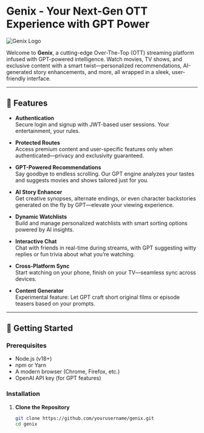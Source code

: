 # Genix - Your Next-Gen OTT Experience with GPT Power

![Genix Logo](https://assets.grok.com/users/d7148d14-53b0-473a-90f8-ec9a5f5c4f51/hgQXpA1f6yFNnGEV-generated_image.jpg)

Welcome to **Genix**, a cutting-edge Over-The-Top (OTT) streaming platform infused with GPT-powered intelligence. Watch movies, TV shows, and exclusive content with a smart twist—personalized recommendations, AI-generated story enhancements, and more, all wrapped in a sleek, user-friendly interface.

---

## 🌟 Features

- **Authentication**  
  Secure login and signup with JWT-based user sessions. Your entertainment, your rules.

- **Protected Routes**  
  Access premium content and user-specific features only when authenticated—privacy and exclusivity guaranteed.

- **GPT-Powered Recommendations**  
  Say goodbye to endless scrolling. Our GPT engine analyzes your tastes and suggests movies and shows tailored just for you.

- **AI Story Enhancer**  
  Get creative synopses, alternate endings, or even character backstories generated on the fly by GPT—elevate your viewing experience.

- **Dynamic Watchlists**  
  Build and manage personalized watchlists with smart sorting options powered by AI insights.

- **Interactive Chat**  
  Chat with friends in real-time during streams, with GPT suggesting witty replies or fun trivia about what you’re watching.

- **Cross-Platform Sync**  
  Start watching on your phone, finish on your TV—seamless sync across devices.

- **Content Generator**  
  Experimental feature: Let GPT craft short original films or episode teasers based on your prompts.

---

## 🚀 Getting Started

### Prerequisites

- Node.js (v18+)
- npm or Yarn
- A modern browser (Chrome, Firefox, etc.)
- OpenAI API key (for GPT features)

### Installation

1. **Clone the Repository**
   ```bash
   git clone https://github.com/yourusername/genix.git
   cd genix
   ```
